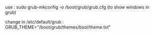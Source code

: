 use : 
sudo grub-mkconfig -o /boot/grub/grub.cfg (to show windows in grub)

change in /etc/default/grub : 
GRUB_THEME="/boot/grub/themes/bsol/theme.txt"
